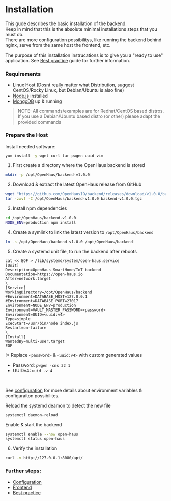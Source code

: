 # Installation

This gude describes the basic installation of the backend.<br />
Keep in mind that this is the absolute minimal installations steps that you must do.<br />
There are more configuration possibilitys, like running the backend behind nginx, serve from the same host the frontend, etc.

The purpose of this installation instrucations is to give you a "ready to use" application. See [Best practice](best-practice.md) guide for further information.

### Requirements
- Linux Host (Dosnt really matter what Distribution, suggest CentOS/Rocky Linux, but Debian/Ubuntu is also fine)
- [Node.js](https://nodejs.org) installed
- [MongoDB](https://www.mongodb.com) up & running
> NOTE: All commands/examples are for Redhat/CentOS based distros.<br />
> If you use a Debian/Ubuntu based distro (or other) please adapt the provided commands

### Prepare the Host
Install needed software:
```sh
yum install -y wget curl tar pwgen uuid vim
```

1) First create a directory where the OpenHaus backend is stored
```bash
mkdir -p /opt/OpenHaus/backend-v1.0.0
```

2) Download & extract the latest OpenHaus release from GitHub
```bash
wget "https://github.com/OpenHausIO/backend/releases/download/v1.0.0/backend-v1.0.0.tgz"
tar -zxvf -C /opt/OpenHaus/backend-v1.0.0 backend-v1.0.0.tgz
```

3) Install npm dependencies
```bash
cd /opt/OpenHaus/backend-v1.0.0
NODE_ENV=production npm install
```

4) Create a symlink to link the latest version to `/opt/OpenHaus/backend`
```bash
ln -s /opt/OpenHaus/backend-v1.0.0 /opt/OpenHaus/backend
```

5) Create a systemd unit file, to run the backend after reboots
```systemd
cat << EOF > /lib/systemd/system/open-haus.service
[Unit]
Description=OpenHaus SmartHome/IoT backend
Documentation=https://open-haus.io
After=network.target
\
[Service]
WorkingDirectory=/opt/OpenHaus/backend
#Environment=DATABASE_HOST=127.0.0.1
#Environment=DATABASE_PORT=27017
Environment=NODE_ENV=production
Environment=VAULT_MASTER_PASSWORD=<password>
Environment=UUID=<uuid:v4>
Type=simple
ExecStart=/usr/bin/node index.js
Restart=on-failure
\
[Install]
WantedBy=multi-user.target
EOF
```

!> Replace `<password>` & `<uuid:v4>` with custom generated values
- Password: `pwgen -cns 32 1`
- UUIDv4: `uuid -v 4`
<br />

See [configuration](configuration.md) for more details about environment variables & configuraiton possibilites.

Reload the systemd deamon to detect the new file
```bash
systemctl daemon-reload
```

Enable & start the backend
```bash
systemctl enable --now open-haus
systemctl status open-haus
```

6) Verify the installation
```bash
curl -v http://127.0.0.1:8080/api/
```

### Further steps:
- [Configuration](configuration.md)
- [Frontend](frontend.md)
- [Best practice](best-practice.md)